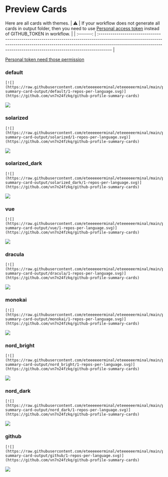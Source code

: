 
# Preview Cards

Here are all cards with themes.
| :warning: | If your workflow does not generate all cards in output folder, then you need to use [Personal access token](https://docs.github.com/en/actions/configuring-and-managing-workflows/creating-and-storing-encrypted-secrets) instead of GITHUB_TOKEN in workflow. |
| :-------: | :------------------------------------------------------------------------------------------------------------------------------------------------------------------------------------------------------------------------------------------------ |

[Personal token need those permission](https://github.com/vn7n24fzkq/github-profile-summary-cards/wiki/Personal-access-token-permissions)


### default


```
[![](https://raw.githubusercontent.com/eteeeeeerminal/eteeeeeerminal/main/profile-summary-card-output/default/1-repos-per-language.svg)](https://github.com/vn7n24fzkq/github-profile-summary-cards)
```
![](https://raw.githubusercontent.com/eteeeeeerminal/eteeeeeerminal/main/profile-summary-card-output/default/1-repos-per-language.svg)


### solarized


```
[![](https://raw.githubusercontent.com/eteeeeeerminal/eteeeeeerminal/main/profile-summary-card-output/solarized/1-repos-per-language.svg)](https://github.com/vn7n24fzkq/github-profile-summary-cards)
```
![](https://raw.githubusercontent.com/eteeeeeerminal/eteeeeeerminal/main/profile-summary-card-output/solarized/1-repos-per-language.svg)


### solarized_dark


```
[![](https://raw.githubusercontent.com/eteeeeeerminal/eteeeeeerminal/main/profile-summary-card-output/solarized_dark/1-repos-per-language.svg)](https://github.com/vn7n24fzkq/github-profile-summary-cards)
```
![](https://raw.githubusercontent.com/eteeeeeerminal/eteeeeeerminal/main/profile-summary-card-output/solarized_dark/1-repos-per-language.svg)


### vue


```
[![](https://raw.githubusercontent.com/eteeeeeerminal/eteeeeeerminal/main/profile-summary-card-output/vue/1-repos-per-language.svg)](https://github.com/vn7n24fzkq/github-profile-summary-cards)
```
![](https://raw.githubusercontent.com/eteeeeeerminal/eteeeeeerminal/main/profile-summary-card-output/vue/1-repos-per-language.svg)


### dracula


```
[![](https://raw.githubusercontent.com/eteeeeeerminal/eteeeeeerminal/main/profile-summary-card-output/dracula/1-repos-per-language.svg)](https://github.com/vn7n24fzkq/github-profile-summary-cards)
```
![](https://raw.githubusercontent.com/eteeeeeerminal/eteeeeeerminal/main/profile-summary-card-output/dracula/1-repos-per-language.svg)


### monokai


```
[![](https://raw.githubusercontent.com/eteeeeeerminal/eteeeeeerminal/main/profile-summary-card-output/monokai/1-repos-per-language.svg)](https://github.com/vn7n24fzkq/github-profile-summary-cards)
```
![](https://raw.githubusercontent.com/eteeeeeerminal/eteeeeeerminal/main/profile-summary-card-output/monokai/1-repos-per-language.svg)


### nord_bright


```
[![](https://raw.githubusercontent.com/eteeeeeerminal/eteeeeeerminal/main/profile-summary-card-output/nord_bright/1-repos-per-language.svg)](https://github.com/vn7n24fzkq/github-profile-summary-cards)
```
![](https://raw.githubusercontent.com/eteeeeeerminal/eteeeeeerminal/main/profile-summary-card-output/nord_bright/1-repos-per-language.svg)


### nord_dark


```
[![](https://raw.githubusercontent.com/eteeeeeerminal/eteeeeeerminal/main/profile-summary-card-output/nord_dark/1-repos-per-language.svg)](https://github.com/vn7n24fzkq/github-profile-summary-cards)
```
![](https://raw.githubusercontent.com/eteeeeeerminal/eteeeeeerminal/main/profile-summary-card-output/nord_dark/1-repos-per-language.svg)


### github


```
[![](https://raw.githubusercontent.com/eteeeeeerminal/eteeeeeerminal/main/profile-summary-card-output/github/1-repos-per-language.svg)](https://github.com/vn7n24fzkq/github-profile-summary-cards)
```
![](https://raw.githubusercontent.com/eteeeeeerminal/eteeeeeerminal/main/profile-summary-card-output/github/1-repos-per-language.svg)

